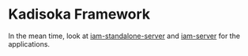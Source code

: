# Kadisoka Framework

In the mean time, look at [iam-standalone-server](apps/iam-standalone-server)
and [iam-server](pkg/iam/iam-server-app) for the applications.

